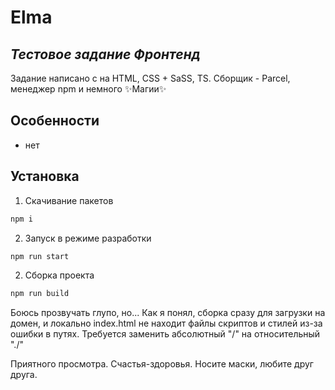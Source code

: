 # Elma
## _Тестовое задание Фронтенд_

Задание написано с на HTML, CSS + SaSS, TS. Сборщик - Parcel, менеджер npm и немного ✨Maгии✨

## Особенности

- нет

## Установка

1. Скачивание пакетов
```sh
npm i
```
2. Запуск в режиме разработки
```sh
npm run start
```
2. Сборка проекта
```sh
npm run build
```
Боюсь прозвучать глупо, но... 
Как я понял, сборка сразу для загрузки на домен, и локально index.html не находит файлы скриптов и стилей из-за ошибки в путях. 
Требуется заменить абсолютный "/" на относительный "./"

Приятного просмотра. Счастья-здоровья. Носите маски, любите друг друга.

